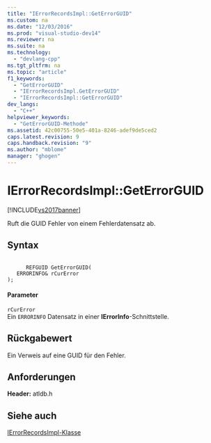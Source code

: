 ```yaml
---
title: "IErrorRecordsImpl::GetErrorGUID"
ms.custom: na
ms.date: "12/03/2016"
ms.prod: "visual-studio-dev14"
ms.reviewer: na
ms.suite: na
ms.technology: 
  - "devlang-cpp"
ms.tgt_pltfrm: na
ms.topic: "article"
f1_keywords: 
  - "GetErrorGUID"
  - "IErrorRecordsImpl.GetErrorGUID"
  - "IErrorRecordsImpl::GetErrorGUID"
dev_langs: 
  - "C++"
helpviewer_keywords: 
  - "GetErrorGUID-Methode"
ms.assetid: 42c00755-50e5-401a-8246-adef9de5ced2
caps.latest.revision: 9
caps.handback.revision: "9"
ms.author: "mblome"
manager: "ghogen"
---
```

# IErrorRecordsImpl::GetErrorGUID
[!INCLUDE[vs2017banner](../../assembler/inline/includes/vs2017banner.md)]

Ruft die GUID Fehler von einem Fehlerdatensatz ab.  
  
## Syntax  
  
```  
  
      REFGUID GetErrorGUID(  
   ERRORINFO& rCurError   
);  
```  
  
#### Parameter  
 `rCurError`  
 Ein `ERRORINFO` Datensatz in einer **IErrorInfo**\-Schnittstelle.  
  
## Rückgabewert  
 Ein Verweis auf eine GUID für den Fehler.  
  
## Anforderungen  
 **Header:** atldb.h  
  
## Siehe auch  
 [IErrorRecordsImpl\-Klasse](../../data/oledb/ierrorrecordsimpl-class.md)